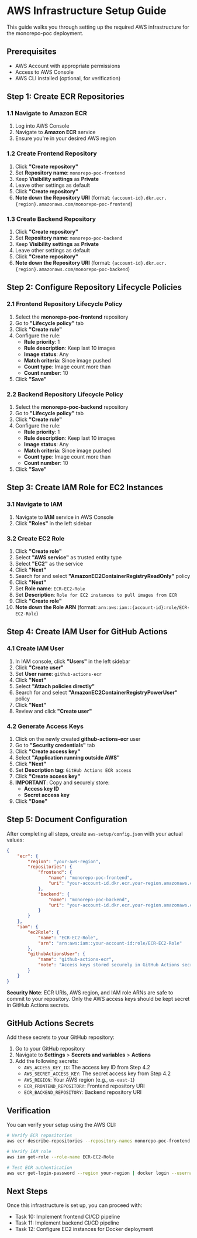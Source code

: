 # AWS Infrastructure Setup Guide

This guide walks you through setting up the required AWS infrastructure for the monorepo-poc deployment.

## Prerequisites

- AWS Account with appropriate permissions
- Access to AWS Console
- AWS CLI installed (optional, for verification)

## Step 1: Create ECR Repositories

### 1.1 Navigate to Amazon ECR

1. Log into AWS Console
2. Navigate to **Amazon ECR** service
3. Ensure you're in your desired AWS region

### 1.2 Create Frontend Repository

1. Click **"Create repository"**
2. Set **Repository name**: `monorepo-poc-frontend`
3. Keep **Visibility settings** as **Private**
4. Leave other settings as default
5. Click **"Create repository"**
6. **Note down the Repository URI** (format: `{account-id}.dkr.ecr.{region}.amazonaws.com/monorepo-poc-frontend`)

### 1.3 Create Backend Repository

1. Click **"Create repository"**
2. Set **Repository name**: `monorepo-poc-backend`
3. Keep **Visibility settings** as **Private**
4. Leave other settings as default
5. Click **"Create repository"**
6. **Note down the Repository URI** (format: `{account-id}.dkr.ecr.{region}.amazonaws.com/monorepo-poc-backend`)

## Step 2: Configure Repository Lifecycle Policies

### 2.1 Frontend Repository Lifecycle Policy

1. Select the **monorepo-poc-frontend** repository
2. Go to **"Lifecycle policy"** tab
3. Click **"Create rule"**
4. Configure the rule:
   - **Rule priority**: 1
   - **Rule description**: Keep last 10 images
   - **Image status**: Any
   - **Match criteria**: Since image pushed
   - **Count type**: Image count more than
   - **Count number**: 10
5. Click **"Save"**

### 2.2 Backend Repository Lifecycle Policy

1. Select the **monorepo-poc-backend** repository
2. Go to **"Lifecycle policy"** tab
3. Click **"Create rule"**
4. Configure the rule:
   - **Rule priority**: 1
   - **Rule description**: Keep last 10 images
   - **Image status**: Any
   - **Match criteria**: Since image pushed
   - **Count type**: Image count more than
   - **Count number**: 10
5. Click **"Save"**

## Step 3: Create IAM Role for EC2 Instances

### 3.1 Navigate to IAM

1. Navigate to **IAM** service in AWS Console
2. Click **"Roles"** in the left sidebar

### 3.2 Create EC2 Role

1. Click **"Create role"**
2. Select **"AWS service"** as trusted entity type
3. Select **"EC2"** as the service
4. Click **"Next"**
5. Search for and select **"AmazonEC2ContainerRegistryReadOnly"** policy
6. Click **"Next"**
7. Set **Role name**: `ECR-EC2-Role`
8. Set **Description**: `Role for EC2 instances to pull images from ECR`
9. Click **"Create role"**
10. **Note down the Role ARN** (format: `arn:aws:iam::{account-id}:role/ECR-EC2-Role`)

## Step 4: Create IAM User for GitHub Actions

### 4.1 Create IAM User

1. In IAM console, click **"Users"** in the left sidebar
2. Click **"Create user"**
3. Set **User name**: `github-actions-ecr`
4. Click **"Next"**
5. Select **"Attach policies directly"**
6. Search for and select **"AmazonEC2ContainerRegistryPowerUser"** policy
7. Click **"Next"**
8. Review and click **"Create user"**

### 4.2 Generate Access Keys

1. Click on the newly created **github-actions-ecr** user
2. Go to **"Security credentials"** tab
3. Click **"Create access key"**
4. Select **"Application running outside AWS"**
5. Click **"Next"**
6. Set **Description tag**: `GitHub Actions ECR access`
7. Click **"Create access key"**
8. **IMPORTANT**: Copy and securely store:
   - **Access key ID**
   - **Secret access key**
9. Click **"Done"**

## Step 5: Document Configuration

After completing all steps, create `aws-setup/config.json` with your actual values:

```json
{
	"ecr": {
		"region": "your-aws-region",
		"repositories": {
			"frontend": {
				"name": "monorepo-poc-frontend",
				"uri": "your-account-id.dkr.ecr.your-region.amazonaws.com/monorepo-poc-frontend"
			},
			"backend": {
				"name": "monorepo-poc-backend",
				"uri": "your-account-id.dkr.ecr.your-region.amazonaws.com/monorepo-poc-backend"
			}
		}
	},
	"iam": {
		"ec2Role": {
			"name": "ECR-EC2-Role",
			"arn": "arn:aws:iam::your-account-id:role/ECR-EC2-Role"
		},
		"githubActionsUser": {
			"name": "github-actions-ecr",
			"note": "Access keys stored securely in GitHub Actions secrets"
		}
	}
}
```

**Security Note**: ECR URIs, AWS region, and IAM role ARNs are safe to commit to your repository. Only the AWS access keys should be kept secret in GitHub Actions secrets.

## GitHub Actions Secrets

Add these secrets to your GitHub repository:

1. Go to your GitHub repository
2. Navigate to **Settings** > **Secrets and variables** > **Actions**
3. Add the following secrets:
   - `AWS_ACCESS_KEY_ID`: The access key ID from Step 4.2
   - `AWS_SECRET_ACCESS_KEY`: The secret access key from Step 4.2
   - `AWS_REGION`: Your AWS region (e.g., `us-east-1`)
   - `ECR_FRONTEND_REPOSITORY`: Frontend repository URI
   - `ECR_BACKEND_REPOSITORY`: Backend repository URI

## Verification

You can verify your setup using the AWS CLI:

```bash
# Verify ECR repositories
aws ecr describe-repositories --repository-names monorepo-poc-frontend monorepo-poc-backend

# Verify IAM role
aws iam get-role --role-name ECR-EC2-Role

# Test ECR authentication
aws ecr get-login-password --region your-region | docker login --username AWS --password-stdin your-account-id.dkr.ecr.your-region.amazonaws.com
```

## Next Steps

Once this infrastructure is set up, you can proceed with:

- Task 10: Implement frontend CI/CD pipeline
- Task 11: Implement backend CI/CD pipeline
- Task 12: Configure EC2 instances for Docker deployment
